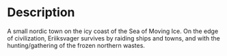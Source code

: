 # Description

A small nordic town on the icy coast of the Sea of Moving Ice. On the edge of civilization, Eriiksvager survives by raiding ships and towns, and with the hunting/gathering of the frozen northern wastes.